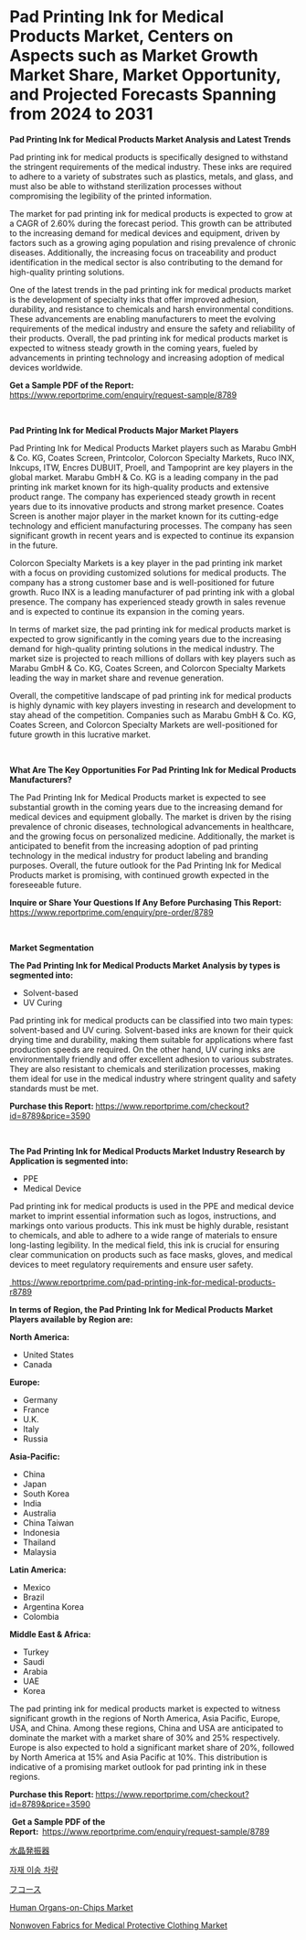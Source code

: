 <p><h1>Pad Printing Ink for Medical Products Market, Centers on Aspects such as Market Growth Market Share, Market Opportunity, and Projected Forecasts Spanning from 2024 to 2031</h1></p><p><strong>Pad Printing Ink for Medical Products Market Analysis and Latest Trends</strong></p>
<p><p>Pad printing ink for medical products is specifically designed to withstand the stringent requirements of the medical industry. These inks are required to adhere to a variety of substrates such as plastics, metals, and glass, and must also be able to withstand sterilization processes without compromising the legibility of the printed information.</p><p>The market for pad printing ink for medical products is expected to grow at a CAGR of 2.60% during the forecast period. This growth can be attributed to the increasing demand for medical devices and equipment, driven by factors such as a growing aging population and rising prevalence of chronic diseases. Additionally, the increasing focus on traceability and product identification in the medical sector is also contributing to the demand for high-quality printing solutions.</p><p>One of the latest trends in the pad printing ink for medical products market is the development of specialty inks that offer improved adhesion, durability, and resistance to chemicals and harsh environmental conditions. These advancements are enabling manufacturers to meet the evolving requirements of the medical industry and ensure the safety and reliability of their products. Overall, the pad printing ink for medical products market is expected to witness steady growth in the coming years, fueled by advancements in printing technology and increasing adoption of medical devices worldwide.</p></p>
<p><strong>Get a Sample PDF of the Report:&nbsp;</strong> <a href="https://www.reportprime.com/enquiry/request-sample/8789">https://www.reportprime.com/enquiry/request-sample/8789</a></p>
<p>&nbsp;</p>
<p><strong>Pad Printing Ink for Medical Products Major Market Players</strong></p>
<p><p>Pad Printing Ink for Medical Products Market players such as Marabu GmbH & Co. KG, Coates Screen, Printcolor, Colorcon Specialty Markets, Ruco INX, Inkcups, ITW, Encres DUBUIT, Proell, and Tampoprint are key players in the global market. Marabu GmbH & Co. KG is a leading company in the pad printing ink market known for its high-quality products and extensive product range. The company has experienced steady growth in recent years due to its innovative products and strong market presence. Coates Screen is another major player in the market known for its cutting-edge technology and efficient manufacturing processes. The company has seen significant growth in recent years and is expected to continue its expansion in the future.</p><p>Colorcon Specialty Markets is a key player in the pad printing ink market with a focus on providing customized solutions for medical products. The company has a strong customer base and is well-positioned for future growth. Ruco INX is a leading manufacturer of pad printing ink with a global presence. The company has experienced steady growth in sales revenue and is expected to continue its expansion in the coming years.</p><p>In terms of market size, the pad printing ink for medical products market is expected to grow significantly in the coming years due to the increasing demand for high-quality printing solutions in the medical industry. The market size is projected to reach millions of dollars with key players such as Marabu GmbH & Co. KG, Coates Screen, and Colorcon Specialty Markets leading the way in market share and revenue generation.</p><p>Overall, the competitive landscape of pad printing ink for medical products is highly dynamic with key players investing in research and development to stay ahead of the competition. Companies such as Marabu GmbH & Co. KG, Coates Screen, and Colorcon Specialty Markets are well-positioned for future growth in this lucrative market.</p></p>
<p>&nbsp;</p>
<p><strong>What Are The Key Opportunities For Pad Printing Ink for Medical Products Manufacturers?</strong></p>
<p><p>The Pad Printing Ink for Medical Products market is expected to see substantial growth in the coming years due to the increasing demand for medical devices and equipment globally. The market is driven by the rising prevalence of chronic diseases, technological advancements in healthcare, and the growing focus on personalized medicine. Additionally, the market is anticipated to benefit from the increasing adoption of pad printing technology in the medical industry for product labeling and branding purposes. Overall, the future outlook for the Pad Printing Ink for Medical Products market is promising, with continued growth expected in the foreseeable future.</p></p>
<p><strong>Inquire or Share Your Questions If Any Before Purchasing This Report:</strong> <a href="https://www.reportprime.com/enquiry/pre-order/8789">https://www.reportprime.com/enquiry/pre-order/8789</a></p>
<p>&nbsp;</p>
<p><strong>Market Segmentation</strong></p>
<p><strong>The Pad Printing Ink for Medical Products Market Analysis by types is segmented into:</strong></p>
<p><ul><li>Solvent-based</li><li>UV Curing</li></ul></p>
<p><p>Pad printing ink for medical products can be classified into two main types: solvent-based and UV curing. Solvent-based inks are known for their quick drying time and durability, making them suitable for applications where fast production speeds are required. On the other hand, UV curing inks are environmentally friendly and offer excellent adhesion to various substrates. They are also resistant to chemicals and sterilization processes, making them ideal for use in the medical industry where stringent quality and safety standards must be met.</p></p>
<p><strong>Purchase this Report:&nbsp;</strong><a href="https://www.reportprime.com/checkout?id=8789&price=3590">https://www.reportprime.com/checkout?id=8789&price=3590</a></p>
<p>&nbsp;</p>
<p><strong>The Pad Printing Ink for Medical Products Market Industry Research by Application is segmented into:</strong></p>
<p><ul><li>PPE</li><li>Medical Device</li></ul></p>
<p><p>Pad printing ink for medical products is used in the PPE and medical device market to imprint essential information such as logos, instructions, and markings onto various products. This ink must be highly durable, resistant to chemicals, and able to adhere to a wide range of materials to ensure long-lasting legibility. In the medical field, this ink is crucial for ensuring clear communication on products such as face masks, gloves, and medical devices to meet regulatory requirements and ensure user safety.</p></p>
<p><a href="https://www.reportprime.com/pad-printing-ink-for-medical-products-r8789">&nbsp;https://www.reportprime.com/pad-printing-ink-for-medical-products-r8789</a></p>
<p><strong>In terms of Region, the Pad Printing Ink for Medical Products Market Players available by Region are:</strong></p>
<p>
    <p> <strong> North America: </strong>
        <ul>
            <li>United States</li>
            <li>Canada</li>
        </ul>
        </p> 
    <p> <strong> Europe: </strong>
        <ul>
            <li>Germany</li>
            <li>France</li>
            <li>U.K.</li>
            <li>Italy</li>
            <li>Russia</li>
        </ul>
        </p> 
    <p> <strong> Asia-Pacific: </strong>
        <ul>
            <li>China</li>
            <li>Japan</li>
            <li>South Korea</li>
            <li>India</li>
            <li>Australia</li>
            <li>China Taiwan</li>
            <li>Indonesia</li>
            <li>Thailand</li>
            <li>Malaysia</li>
        </ul>
        </p> 
    <p> <strong> Latin America: </strong>
        <ul>
            <li>Mexico</li>
            <li>Brazil</li>
            <li>Argentina Korea</li>
            <li>Colombia</li>
        </ul>
        </p> 
    <p> <strong> Middle East & Africa: </strong>
        <ul>
            <li>Turkey</li>
            <li>Saudi</li>
            <li>Arabia</li>
            <li>UAE</li>
            <li>Korea</li>
        </ul>
    </p>
    </p>
<p><p>The pad printing ink for medical products market is expected to witness significant growth in the regions of North America, Asia Pacific, Europe, USA, and China. Among these regions, China and USA are anticipated to dominate the market with a market share of 30% and 25% respectively. Europe is also expected to hold a significant market share of 20%, followed by North America at 15% and Asia Pacific at 10%. This distribution is indicative of a promising market outlook for pad printing ink in these regions.</p></p>
<p><strong>Purchase this Report: </strong><a href="https://www.reportprime.com/checkout?id=8789&price=3590">https://www.reportprime.com/checkout?id=8789&price=3590</a></p>
<p>&nbsp;<strong>Get a Sample PDF of the Report:&nbsp;&nbsp;</strong><a href="https://www.reportprime.com/enquiry/request-sample/8789">https://www.reportprime.com/enquiry/request-sample/8789</a></p>
<p><strong></strong></p>
<p><p><a href="https://medium.com/@lonnierami89675202/quartz-crystal-oscillators%E5%B8%82%E5%A0%B4%E3%81%AF-2031%E5%B9%B4%E3%81%BE%E3%81%A7%E3%81%AE%E5%B8%82%E5%A0%B4%E3%82%B7%E3%82%A7%E3%82%A2-%E3%82%B5%E3%82%A4%E3%82%BA-%E3%81%8A%E3%82%88%E3%81%B3%E4%BA%88%E6%B8%AC%E3%81%AB%E7%84%A6%E7%82%B9%E3%82%92%E5%BD%93%E3%81%A6%E3%81%A6%E3%81%84%E3%81%BE%E3%81%99-be4d1f987263">水晶発振器</a></p><p><a href="https://github.com/ZacharyScthmitt4465/Market-Research-Report-List-1/blob/main/384384021124.md">자재 이송 차량</a></p><p><a href="https://github.com/mathieurico66/Market-Research-Report-List-1/blob/main/593541223148.md">フコース</a></p><p><a href="https://github.com/irfadac/Market-Research-Report-List-2/blob/main/human-organs-on-chips-market.md">Human Organs-on-Chips Market</a></p><p><a href="https://github.com/ashepherd82/Market-Research-Report-List-4/blob/main/nonwoven-fabrics-for-medical-protective-clothing-market.md">Nonwoven Fabrics for Medical Protective Clothing Market</a></p></p>